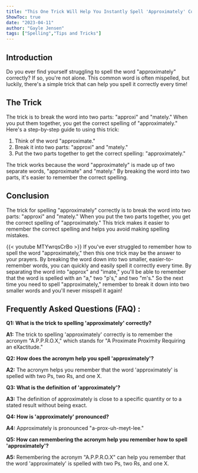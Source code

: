 ```yaml
---
title: "This One Trick Will Help You Instantly Spell 'Approximately' Correctly!"
ShowToc: true 
date: "2023-04-11"
author: "Gayle Jensen" 
tags: ["Spelling","Tips and Tricks"]
---
```

## Introduction

Do you ever find yourself struggling to spell the word "approximately" correctly? If so, you're not alone. This common word is often mispelled, but luckily, there's a simple trick that can help you spell it correctly every time!

## The Trick

The trick is to break the word into two parts: "approxi" and "mately." When you put them together, you get the correct spelling of "approximately." Here's a step-by-step guide to using this trick:

1. Think of the word "approximate."
2. Break it into two parts: "approxi" and "mately."
3. Put the two parts together to get the correct spelling: "approximately."

The trick works because the word "approximately" is made up of two separate words, "approximate" and "mately." By breaking the word into two parts, it's easier to remember the correct spelling.

## Conclusion

The trick for spelling "approximately" correctly is to break the word into two parts: "approxi" and "mately." When you put the two parts together, you get the correct spelling of "approximately." This trick makes it easier to remember the correct spelling and helps you avoid making spelling mistakes.

{{< youtube MTYwrqsCrBo >}} 
If you've ever struggled to remember how to spell the word "approximately," then this one trick may be the answer to your prayers. By breaking the word down into two smaller, easier-to-remember words, you can quickly and easily spell it correctly every time. By separating the word into "approx" and "imate," you'll be able to remember that the word is spelled with an "a," two "p's," and two "m's." So the next time you need to spell "approximately," remember to break it down into two smaller words and you'll never misspell it again!

## Frequently Asked Questions (FAQ) :
**Q1: What is the trick to spelling 'approximately' correctly?**

**A1:** The trick to spelling 'approximately' correctly is to remember the acronym "A.P.P.R.O.X," which stands for "A Proximate Proximity Requiring an eXactitude." 

**Q2: How does the acronym help you spell 'approximately'?**

**A2:** The acronym helps you remember that the word 'approximately' is spelled with two Ps, two Rs, and one X.

**Q3: What is the definition of 'approximately'?**

**A3:** The definition of approximately is close to a specific quantity or to a stated result without being exact.

**Q4: How is 'approximately' pronounced?**

**A4:** Approximately is pronounced "a-prox-uh-meyt-lee."

**Q5: How can remembering the acronym help you remember how to spell 'approximately'?**

**A5:** Remembering the acronym "A.P.P.R.O.X" can help you remember that the word 'approximately' is spelled with two Ps, two Rs, and one X.





